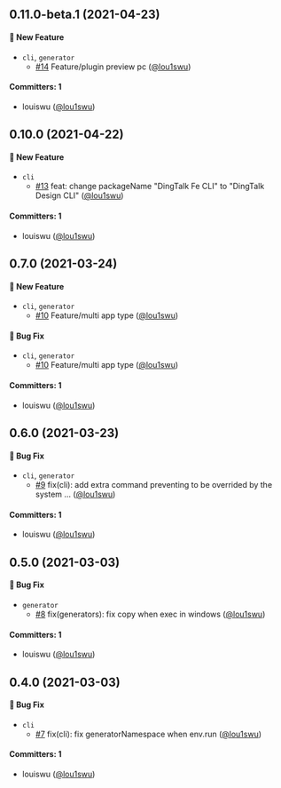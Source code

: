








## 0.11.0-beta.1 (2021-04-23)

#### :rocket: New Feature
* `cli`, `generator`
  * [#14](https://github.com/open-dingtalk/dingtalk-design-cli/pull/14) Feature/plugin preview pc ([@lou1swu](https://github.com/lou1swu))

#### Committers: 1
- louiswu ([@lou1swu](https://github.com/lou1swu))



## 0.10.0 (2021-04-22)

#### :rocket: New Feature
* `cli`
  * [#13](https://github.com/open-dingtalk/dingtalk-design-cli/pull/13) feat: change packageName "DingTalk Fe CLI" to "DingTalk Design CLI" ([@lou1swu](https://github.com/lou1swu))

#### Committers: 1
- louiswu ([@lou1swu](https://github.com/lou1swu))





## 0.7.0 (2021-03-24)

#### :rocket: New Feature
* `cli`, `generator`
  * [#10](https://github.com/open-dingtalk/dingtalk-design-cli/pull/10) Feature/multi app type ([@lou1swu](https://github.com/lou1swu))

#### :bug: Bug Fix
* `cli`, `generator`
  * [#10](https://github.com/open-dingtalk/dingtalk-design-cli/pull/10) Feature/multi app type ([@lou1swu](https://github.com/lou1swu))

#### Committers: 1
- louiswu ([@lou1swu](https://github.com/lou1swu))



## 0.6.0 (2021-03-23)

#### :bug: Bug Fix
* `cli`, `generator`
  * [#9](https://github.com/open-dingtalk/dingtalk-design-cli/pull/9) fix(cli): add extra command preventing to be overrided by the system … ([@lou1swu](https://github.com/lou1swu))

#### Committers: 1
- louiswu ([@lou1swu](https://github.com/lou1swu))



## 0.5.0 (2021-03-03)

#### :bug: Bug Fix
* `generator`
  * [#8](https://github.com/open-dingtalk/dingtalk-design-cli/pull/8) fix(generators): fix copy when exec in windows ([@lou1swu](https://github.com/lou1swu))

#### Committers: 1
- louiswu ([@lou1swu](https://github.com/lou1swu))



## 0.4.0 (2021-03-03)

#### :bug: Bug Fix
* `cli`
  * [#7](https://github.com/open-dingtalk/dingtalk-design-cli/pull/7) fix(cli): fix generatorNamespace when env.run ([@lou1swu](https://github.com/lou1swu))

#### Committers: 1
- louiswu ([@lou1swu](https://github.com/lou1swu))





